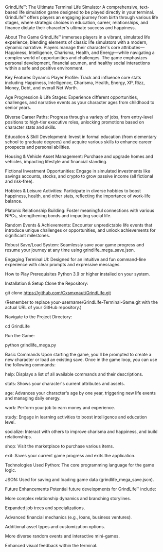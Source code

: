 GrindLife™: The Ultimate Terminal Life Simulator
A comprehensive, text-based life simulation game designed to be played directly in your terminal. GrindLife™ offers players an engaging journey from birth through various life stages, where strategic choices in education, career, relationships, and finance dictate their character's ultimate success and happiness.

About The Game
GrindLife™ immerses players in a vibrant, simulated life experience, blending elements of classic life simulators with a modern, dynamic narrative. Players manage their character's core attributes—Happiness, Intelligence, Charisma, Health, and Energy—while navigating a complex world of opportunities and challenges. The game emphasizes personal development, financial acumen, and healthy social interactions within a safe and positive environment.

Key Features
Dynamic Player Profile: Track and influence core stats including Happiness, Intelligence, Charisma, Health, Energy, XP, Rizz, Money, Debt, and overall Net Worth.

Age Progression & Life Stages: Experience different opportunities, challenges, and narrative events as your character ages from childhood to senior years.

Diverse Career Paths: Progress through a variety of jobs, from entry-level positions to high-tier executive roles, unlocking promotions based on character stats and skills.

Education & Skill Development: Invest in formal education (from elementary school to graduate degrees) and acquire various skills to enhance career prospects and personal abilities.

Housing & Vehicle Asset Management: Purchase and upgrade homes and vehicles, impacting lifestyle and financial standing.

Fictional Investment Opportunities: Engage in simulated investments like savings accounts, stocks, and crypto to grow passive income (all fictional and risk-free).

Hobbies & Leisure Activities: Participate in diverse hobbies to boost happiness, health, and other stats, reflecting the importance of work-life balance.

Platonic Relationship Building: Foster meaningful connections with various NPCs, strengthening bonds and impacting social life.

Random Events & Achievements: Encounter unpredictable life events that introduce unique challenges or opportunities, and unlock achievements for significant milestones.

Robust Save/Load System: Seamlessly save your game progress and resume your journey at any time using grindlife_mega_save.json.

Engaging Terminal UI: Designed for an intuitive and fun command-line experience with clear prompts and expressive messages.

How to Play
Prerequisites
Python 3.9 or higher installed on your system.

Installation & Setup
Clone the Repository:

git clone https://github.com/Cxsmxnaut/GrindLife.git

(Remember to replace your-username/GrindLife-Terminal-Game.git with the actual URL of your GitHub repository.)

Navigate to the Project Directory:

cd GrindLife

Run the Game:

python grindlife_mega.py

Basic Commands
Upon starting the game, you'll be prompted to create a new character or load an existing save. Once in the game loop, you can use the following commands:

help: Displays a list of all available commands and their descriptions.

stats: Shows your character's current attributes and assets.

age: Advances your character's age by one year, triggering new life events and managing daily energy.

work: Perform your job to earn money and experience.

study: Engage in learning activities to boost intelligence and education level.

socialize: Interact with others to improve charisma and happiness, and build relationships.

shop: Visit the marketplace to purchase various items.

exit: Saves your current game progress and exits the application.

Technologies Used
Python: The core programming language for the game logic.

JSON: Used for saving and loading game data (grindlife_mega_save.json).

Future Enhancements
Potential future developments for GrindLife™ include:

More complex relationship dynamics and branching storylines.

Expanded job trees and specializations.

Advanced financial mechanics (e.g., loans, business ventures).

Additional asset types and customization options.

More diverse random events and interactive mini-games.

Enhanced visual feedback within the terminal.
